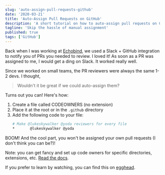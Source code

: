 ```yaml
---
slug: 'auto-assign-pull-requests-github'
date: '2020-03-21'
title: 'Auto-Assign Pull Requests on GitHub'
description: 'A short tutorial on how to auto-assign pull requests on GitHub.'
tagline: 'Skip the hassle of manual assignment'
published: true
tags: ['GitHub']
---
```


Back when I was working at [Echobind](https://echobind.com/), we used a Slack + GitHub integration to notify you of PRs you needed to review. I loved it! As soon as a PR was assigned to me, I would get a ding on Slack. It worked really well.

Since we worked on small teams, the PR reviewers were always the same 1-2 devs. I thought,

> Wouldn't it be great if we could auto-assign them?

Turns out you can! Here's how:

1. Create a file called CODEOWNERS (no extension)
2. Place it at the root or in the `.github` directory
3. Add the following code to your file:
   ```sh
   # Make @lukeskywalker @yoda reviewers for every file
   *       @lukeskywalker @yoda
   ```

BOOM! And the cool part, you won't be assigned your own pull requests (I don't think you can be?)!

Note: you can get fancy and set up code owners for specific directories, extensions, etc. [Read the docs](https://help.github.com/en/github/creating-cloning-and-archiving-repositories/about-code-owners).

If you prefer to learn by watching, you can find this on [egghead](https://egghead.io/lessons/github-auto-assign-a-pull-request-on-github?pl=github-tips-tricks-6fc4?af=fd8rz3).

